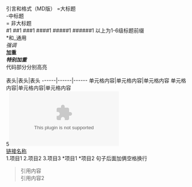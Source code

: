 引言和格式（MD版）
=大标题  
-中标题  
= 非大标题  
#1
##1
###1
####1
#####1
######1
以上为1-6级标题前缀  
*和_通用  
*强调*  
**加重**  
***特别加重***  
代码部分分别高亮  
<hello world>  
表头|表头|表头
------|------|------
单元格内容|单元格内容|单元格内容
单元格内容|单元格内容|单元格内容  
5![图片名称](www.tupianwangzhi.com)  
[链接名称](www.lianjiewangzhi.com)  
1.项目1
2.项目2
3.项目3
 *项目1
 *项目2
句子后面加俩空格换行
>引用内容  
>引用内容2